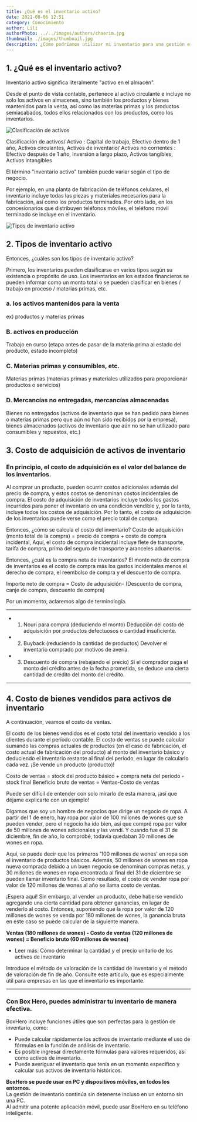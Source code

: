 ```yaml
---
title: ¿Qué es el inventario activo?
date: 2021-08-06 12:51
category: Conocimiento
author: Lili
authorPhoto: ../../images/authors/chaerim.jpg
thumbnail: ./images/thumbnail.jpg
description: ¿Cómo podríamos utilizar mi inventario para una gestión eficiente del inventario?
---
```

## 1. ¿Qué es el inventario activo?

Inventario activo significa literalmente "activo en el almacén".

Desde el punto de vista contable, pertenece al activo circulante e incluye no solo los activos en almacenes, sino también los productos y bienes mantenidos para la venta, así como las materias primas y los productos semiacabados, todos ellos relacionados con los productos, como los inventarios.

![Clasificación de activos](./images/1.jpg)

<invisible>
Clasificación de activos/
Activo : Capital de trabajo, Efectivo dentro de 1 año, Activos circulantes, Activos de inventario/
Activos no corrientes : Efectivo después de 1 año, Inversión a largo plazo, Activos tangibles, Activos intangibles
</invisible>

El término "inventario activo" también puede variar según el tipo de negocio.

Por ejemplo, en una planta de fabricación de teléfonos celulares, el inventario incluye todas las piezas y materiales necesarios para la fabricación, así como los productos terminados. Por otro lado, en los concesionarios que distribuyen teléfonos móviles, el teléfono móvil terminado se incluye en el inventario.

![Tipos de inventario activo](./images/2.png)

## 2. Tipos de inventario activo

Entonces, ¿cuáles son los tipos de inventario activo?

Primero, los inventarios pueden clasificarse en varios tipos según su existencia o propósito de uso. Los inventarios en los estados financieros se pueden informar como un monto total o se pueden clasificar en bienes / trabajo en proceso / materias primas, etc.

### a. los activos mantenidos para la venta

ex) productos y materias primas

### B. activos en producción

Trabajo en curso (etapa antes de pasar de la materia prima al estado del producto, estado incompleto)

### C. Materias primas y consumibles, etc.

Materias primas (materias primas y materiales utilizados para proporcionar productos o servicios)

### D. Mercancías no entregadas, mercancías almacenadas

Bienes no entregados (activos de inventario que se han pedido para bienes o materias primas pero que aún no han sido recibidos por la empresa), bienes almacenados (activos de inventario que aún no se han utilizado para consumibles y repuestos, etc.)

## 3. Costo de adquisición de activos de inventario

### En principio, el costo de adquisición es el valor del balance de los inventarios.

Al comprar un producto, pueden ocurrir costos adicionales además del precio de compra, y estos costos se denominan costos incidentales de compra. El costo de adquisición de inventarios incluye todos los gastos incurridos para poner el inventario en una condición vendible y, por lo tanto, incluye todos los costos de adquisición. Por lo tanto, el costo de adquisición de los inventarios puede verse como el precio total de compra.

Entonces, ¿cómo se calcula el costo del inventario? Costo de adquisición (monto total de la compra) = precio de compra + costo de compra incidental, Aquí, el costo de compra incidental incluye flete de transporte, tarifa de compra, prima del seguro de transporte y aranceles aduaneros.

Entonces, ¿cuál es la compra neta de inventarios? El monto neto de compra de inventarios es el costo de compra más los gastos incidentales menos el derecho de compra, el reembolso de compra y el descuento de compra.

<tip-box>

Importe neto de compra = Costo de adquisición- (Descuento de compra, canje de compra, descuento de compra)

</tip-box>
Por un momento, aclaremos algo de terminología.

---

- 1. Nouri para compra (deduciendo el monto)
Deducción del costo de adquisición por productos defectuosos o cantidad insuficiente.
- 2. Buyback (reduciendo la cantidad de productos)
Devolver el inventario comprado por motivos de avería.
- 3. Descuento de compra (rebajando el precio)
Si el comprador paga el monto del crédito antes de la fecha prometida, se deduce una cierta cantidad de crédito del monto del crédito.

---

## 4. Costo de bienes vendidos para activos de inventario

A continuación, veamos el costo de ventas.

El costo de los bienes vendidos es el costo total del inventario vendido a los clientes durante el período contable. El costo de ventas se puede calcular sumando las compras actuales de productos (en el caso de fabricación, el costo actual de fabricación del producto) al monto del inventario básico y deduciendo el inventario restante al final del período, en lugar de calcularlo cada vez. ¡Se vende un producto (producto)!

<tip-box>

Costo de ventas = stock del producto básico + compra neta del período - stock final
Beneficio bruto de ventas = Ventas-Costo de ventas

</tip-box>

Puede ser difícil de entender con solo mirarlo de esta manera, ¡así que déjame explicarte con un ejemplo!

<gray-box>
Digamos que soy un hombre de negocios que dirige un negocio de ropa. A partir del 1 de enero, hay ropa por valor de 100 millones de wones que se pueden vender, pero el negocio ha ido bien, así que compré ropa por valor de 50 millones de wones adicionales y las vendí. Y cuando fue el 31 de diciembre, fin de año, lo comprobé, todavía quedaban 30 millones de wones en ropa.

Aquí, se puede decir que los primeros '100 millones de wones' en ropa son el inventario de productos básicos. Además, 50 millones de wones en ropa nueva comprada debido a un buen negocio se denominan compras netas, y 30 millones de wones en ropa encontrada al final del 31 de diciembre se pueden llamar inventario final.
Como resultado, el costo de vender ropa por valor de 120 millones de wones al año se llama costo de ventas.

¡Espera aquí! Sin embargo, al vender un producto, debe haberse vendido agregando una cierta cantidad para obtener ganancias, en lugar de venderlo al costo. Entonces, suponiendo que la ropa por valor de 120 millones de wones se venda por 180 millones de wones, la ganancia bruta en este caso se puede calcular de la siguiente manera.

**Ventas (180 millones de wones) - Costo de ventas (120 millones de wones) = Beneficio bruto (60 millones de wones)**

</gray-box>

- <internal-link to="/blog/posts/como-determinar-la-cantidad-de-inventario-y-determinar-su-precio-unitario">Leer más: Cómo determinar la cantidad y el precio unitario de los activos de inventario</internal-link>

Introduce el método de valoración de la cantidad de inventario y el método de valoración de fin de año. Consulte este artículo, que es especialmente útil para empresas en las que el inventario es importante.

---

### Con Box Hero, puedes administrar tu inventario de manera efectiva.

BoxHero incluye funciones útiles que son perfectas para la gestión de inventario, como:

- Puede calcular rápidamente los activos de inventario mediante el uso de fórmulas en la función de análisis de inventario.
- Es posible ingresar directamente fórmulas para valores requeridos, así como activos de inventario.
- Puede averiguar el inventario que tenía en un momento específico y calcular sus activos de inventario históricos.

<tip-box>

**BoxHero se puede usar en PC y dispositivos móviles, en todos los entornos.**<br/>
La gestión de inventario continúa sin detenerse incluso en un entorno sin una PC.<br/>
Al admitir una potente aplicación móvil, puede usar BoxHero en su teléfono inteligente.

</tip-box>

